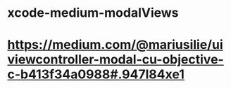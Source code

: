 # xcode-medium-modalViews
# https://medium.com/@mariusilie/uiviewcontroller-modal-cu-objective-c-b413f34a0988#.947l84xe1
